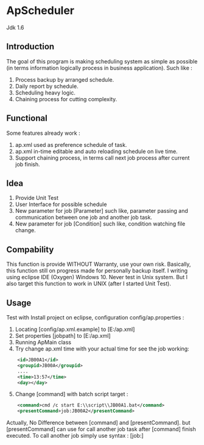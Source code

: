 ApScheduler 
=========
Jdk 1.6

Introduction
------------
The goal of this program is making scheduling system as simple as possible (in terms information logically process in business application). Such like :
1. Process backup by arranged schedule.
2. Daily report by schedule.
3. Scheduling heavy logic.
4. Chaining process for cutting complexity.

Functional
----------
Some features already work :
1. ap.xml used as preference schedule of task.
2. ap.xml in-time editable and auto reloading schedule on live time.
3. Support chaining process, in terms call next job process after current job finish.

Idea
----
1. Provide Unit Test
2. User Interface for possible schedule
3. New parameter for job [Parameter] such like, parameter passing and communication between one job and another job task.
4. New parameter for job [Condition] such like, condition watching file change.

Compability
-----------
This function is provide WITHOUT Warranty, use your own risk. Basically, this function still on progress made for personally backup itself. I writing using eclipse IDE (Oxygen) Windows 10. Never test in Unix system. But I also target this function to work in UNIX (after I started Unit Test).

Usage
-----
Test with Install project on eclipse, configuration config/ap.properties :
1. Locating [config/ap.xml.example] to [E:/ap.xml]
2. Set properties [jobpath] to [E:/ap.xml]
3. Running ApMain class
4. Try change ap.xml time with your actual time for see the job working:
```xml
	<id>JB00A1</id>
	<groupid>JB00A</groupid>
	....
	<time>13:57</time>
	<day></day>
```
5. Change [command] with batch script target :
```xml
	<command>cmd /c start E:\\script\\JB00A1.bat</command>
	<presentCommand>job:JB00A2</presentCommand>
```
Actually, No Difference between [command] and [presentCommand]. but [presentCommand] can use for call another job task after [command] finish executed. To call another job simply use syntax :
[job:<JOBID>]
